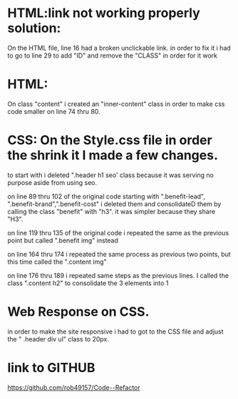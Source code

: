 # HTML:link not working properly  solution:
 On the HTML file, line 16 had a broken unclickable link. in order to fix it i had to go  to line 29 to add "ID" and remove the "CLASS" in order for it work

# HTML: 
On class "content" i created  an "inner-content" class in order to make css code smaller on line 74 thru 80.
 # CSS: On the Style.css file in order the shrink it I made a few changes.
 
 to start with i deleted ".header h1 seo' class because it was serving no purpose aside from using <span> seo. 

 on line 89 thru 102 of the original code starting with ".benefit-lead", ".benefit-brand",".benefit-cost" i deleted them and consolidateD them by calling the class "benefit" with "h3". it was simpler because they share "H3".

 on line  119  thru 135 of the original code i repeated the same as the previous point but called ".benefit  img" instead

 on line 164 thru 174 i repeated the same process as  previous two points, but this time called the ".content img"

 on line 176 thru 189 i repeated same steps as the previous lines. I called the class ".content h2" to consolidate the 3 elements into 1

# Web Response on CSS.
 in order to make the site responsive i had to got to the CSS file and adjust the " .header div ul" class to 20px. 

 # link to GITHUB 

https://github.com/rob49157/Code--Refactor

